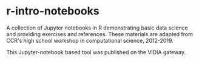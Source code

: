 # r-intro-notebooks
A collection of Jupyter notebooks in R demonstrating basic data science and providing exercises and references. These materials are adapted from CCR's high school workshop in computational science, 2012-2019.

This Jupyter-notebook based tool was published on the VIDIA gateway. 
